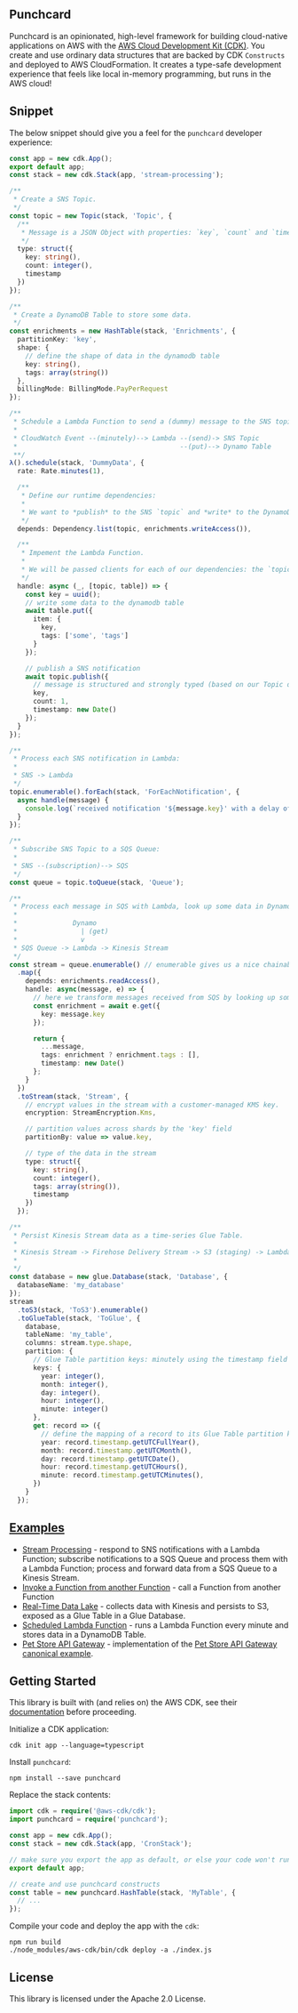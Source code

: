 ## Punchcard

Punchcard is an opinionated, high-level framework for building cloud-native applications on AWS with the [AWS Cloud Development Kit (CDK)](https://github.com/awslabs/aws-cdk). You create and use ordinary data structures that are backed by CDK `Constructs` and deployed to AWS CloudFormation. It creates a type-safe development experience that feels like local in-memory programming, but runs in the AWS cloud!

## Snippet

The below snippet should give you a feel for the `punchcard` developer experience:

```ts
const app = new cdk.App();
export default app;
const stack = new cdk.Stack(app, 'stream-processing');

/**
 * Create a SNS Topic.
 */
const topic = new Topic(stack, 'Topic', {
  /**
   * Message is a JSON Object with properties: `key`, `count` and `timestamp`.
   */
  type: struct({
    key: string(),
    count: integer(),
    timestamp
  })
});

/**
 * Create a DynamoDB Table to store some data.
 */
const enrichments = new HashTable(stack, 'Enrichments', {
  partitionKey: 'key',
  shape: {
    // define the shape of data in the dynamodb table
    key: string(),
    tags: array(string())
  },
  billingMode: BillingMode.PayPerRequest
});

/**
 * Schedule a Lambda Function to send a (dummy) message to the SNS topic:
 * 
 * CloudWatch Event --(minutely)--> Lambda --(send)-> SNS Topic
 *                                         --(put)--> Dynamo Table
 **/ 
λ().schedule(stack, 'DummyData', {
  rate: Rate.minutes(1),

  /**
   * Define our runtime dependencies:
   *
   * We want to *publish* to the SNS `topic` and *write* to the DynamoDB `table`.
   */
  depends: Dependency.list(topic, enrichments.writeAccess()),

  /**
   * Impement the Lambda Function.
   * 
   * We will be passed clients for each of our dependencies: the `topic` and `table`.
   */
  handle: async (_, [topic, table]) => {
    const key = uuid();
    // write some data to the dynamodb table
    await table.put({
      item: {
        key,
        tags: ['some', 'tags']
      }
    });

    // publish a SNS notification
    await topic.publish({
      // message is structured and strongly typed (based on our Topic definition above)
      key,
      count: 1,
      timestamp: new Date()
    });
  }
});

/**
 * Process each SNS notification in Lambda:
 *
 * SNS -> Lambda
 */
topic.enumerable().forEach(stack, 'ForEachNotification', {
  async handle(message) {
    console.log(`received notification '${message.key}' with a delay of ${new Date().getTime() - message.timestamp.getTime()}ms`);
  }
});

/**
 * Subscribe SNS Topic to a SQS Queue:
 *
 * SNS --(subscription)--> SQS
 */
const queue = topic.toQueue(stack, 'Queue');

/**
 * Process each message in SQS with Lambda, look up some data in DynamoDB, and persist results in a Kinesis Stream:
 *
 *              Dynamo
 *                | (get)
 *                v
 * SQS Queue -> Lambda -> Kinesis Stream
 */
const stream = queue.enumerable() // enumerable gives us a nice chainable API for resources like queues, streams, topics etc.
  .map({
    depends: enrichments.readAccess(),
    handle: async(message, e) => {
      // here we transform messages received from SQS by looking up some data in DynamoDB
      const enrichment = await e.get({
        key: message.key
      });

      return {
        ...message,
        tags: enrichment ? enrichment.tags : [],
        timestamp: new Date()
      };
    }
  })
  .toStream(stack, 'Stream', {
    // encrypt values in the stream with a customer-managed KMS key.
    encryption: StreamEncryption.Kms,

    // partition values across shards by the 'key' field
    partitionBy: value => value.key,

    // type of the data in the stream
    type: struct({
      key: string(),
      count: integer(),
      tags: array(string()),
      timestamp
    })
  });

/**
 * Persist Kinesis Stream data as a time-series Glue Table.
 * 
 * Kinesis Stream -> Firehose Delivery Stream -> S3 (staging) -> Lambda -> S3 (partitioned by `year`, `month`, `day`, `hour` and `minute`)
 *                                                                      -> Glue Catalog
 */
const database = new glue.Database(stack, 'Database', {
  databaseName: 'my_database'
});
stream
  .toS3(stack, 'ToS3').enumerable()
  .toGlueTable(stack, 'ToGlue', {
    database,
    tableName: 'my_table',
    columns: stream.type.shape,
    partition: {
      // Glue Table partition keys: minutely using the timestamp field
      keys: {
        year: integer(),
        month: integer(),
        day: integer(),
        hour: integer(),
        minute: integer()
      },
      get: record => ({
        // define the mapping of a record to its Glue Table partition keys
        year: record.timestamp.getUTCFullYear(),
        month: record.timestamp.getUTCMonth(),
        day: record.timestamp.getUTCDate(),
        hour: record.timestamp.getUTCHours(),
        minute: record.timestamp.getUTCMinutes(),
      })
    }
  });
```

## [Examples]([examples](https://github.com/sam-goodwin/punchcard/blob/master/examples/lib))
* [Stream Processing](https://github.com/sam-goodwin/punchcard/blob/master/examples/lib/stream-processing.ts) - respond to SNS notifications with a Lambda Function; subscribe notifications to a SQS Queue and process them with a Lambda Function; process and forward data from a SQS Queue to a Kinesis Stream.
* [Invoke a Function from another Function](https://github.com/sam-goodwin/punchcard/blob/master/examples/lib/invoke-function.ts) - call a Function from another Function
* [Real-Time Data Lake](https://github.com/sam-goodwin/punchcard/blob/master/examples/lib/data-lake.ts) - collects data with Kinesis and persists to S3, exposed as a Glue Table in a Glue Database.
* [Scheduled Lambda Function](https://github.com/sam-goodwin/punchcard/blob/master/examples/lib/scheduled-function.ts) - runs a Lambda Function every minute and stores data in a DynamoDB Table.
* [Pet Store API Gateway](https://github.com/sam-goodwin/punchcard/blob/master/examples/lib/pet-store-apigw.ts) - implementation of the [Pet Store API Gateway canonical example](https://docs.aws.amazon.com/apigateway/latest/developerguide/api-gateway-create-api-from-example.html).

## Getting Started 

This library is built with (and relies on) the AWS CDK, see their [documentation](https://docs.aws.amazon.com/cdk/latest/guide/what-is.html) before proceeding.

Initialize a CDK application:
```shell
cdk init app --language=typescript
```

Install `punchcard`:

```shell
npm install --save punchcard
```

Replace the stack contents:

```ts
import cdk = require('@aws-cdk/cdk');
import punchcard = require('punchcard');

const app = new cdk.App();
const stack = new cdk.Stack(app, 'CronStack');

// make sure you export the app as default, or else your code won't run at runtime
export default app;

// create and use punchcard constructs
const table = new punchcard.HashTable(stack, 'MyTable', {
  // ...
});
```

Compile your code and deploy the app with the `cdk`:

```shell
npm run build
./node_modules/aws-cdk/bin/cdk deploy -a ./index.js
```

## License

This library is licensed under the Apache 2.0 License. 
